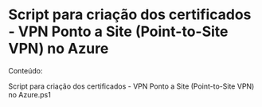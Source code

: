 # Script para criação dos certificados - VPN Ponto a Site (Point-to-Site VPN) no Azure

Conteúdo:

Script para criação dos certificados - VPN Ponto a Site (Point-to-Site VPN) no Azure.ps1

